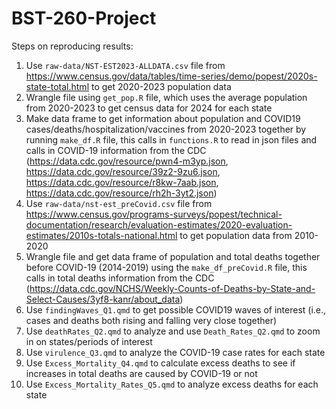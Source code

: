 # BST-260-Project

Steps on reproducing results:

1) Use `raw-data/NST-EST2023-ALLDATA.csv` file from https://www.census.gov/data/tables/time-series/demo/popest/2020s-state-total.html to get 2020-2023 population data
2) Wrangle file using `get_pop.R` file, which uses the average population from 2020-2023 to get census data for 2024 for each state
3) Make data frame to get information about population and COVID19 cases/deaths/hospitalization/vaccines from 2020-2023 together by running `make_df.R` file, this calls in `functions.R` to read in json files and calls in COVID-19 information from the CDC (https://data.cdc.gov/resource/pwn4-m3yp.json, https://data.cdc.gov/resource/39z2-9zu6.json, https://data.cdc.gov/resource/r8kw-7aab.json, https://data.cdc.gov/resource/rh2h-3yt2.json)
4) Use `raw-data/nst-est_preCovid.csv` file from https://www.census.gov/programs-surveys/popest/technical-documentation/research/evaluation-estimates/2020-evaluation-estimates/2010s-totals-national.html to get population data from 2010-2020
5) Wrangle file and get data frame of population and total deaths together before COVID-19 (2014-2019) using the `make_df_preCovid.R` file, this calls in total deaths information from the CDC (https://data.cdc.gov/NCHS/Weekly-Counts-of-Deaths-by-State-and-Select-Causes/3yf8-kanr/about_data)
6) Use `findingWaves_Q1.qmd` to get possible COVID19 waves of interest (i.e., cases and deaths both rising and falling very close together)
7) Use `deathRates_Q2.qmd` to analyze and use `Death_Rates_Q2.qmd` to zoom in on states/periods of interest
8) Use `virulence_Q3.qmd` to analyze the COVID-19 case rates for each state
9) Use `Excess_Mortality_Q4.qmd` to calculate excess deaths to see if increases in total deaths are caused by COVID-19 or not
10) Use `Excess_Mortality_Rates_Q5.qmd` to analyze excess deaths for each state


